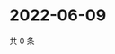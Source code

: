 # 2022-06-09

共 0 条

<!-- BEGIN WEIBO -->
<!-- 最后更新时间 Thu Jun 09 2022 00:01:18 GMT+0800 (China Standard Time) -->

<!-- END WEIBO -->
